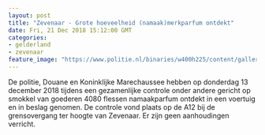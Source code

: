 ```yaml
---
layout: post
title: "Zevenaar - Grote hoeveelheid (namaak)merkparfum ontdekt"
date: Fri, 21 Dec 2018 15:12:00 GMT
categories: 
- gelderland 
- zevenaar 
feature_image: "https://www.politie.nl/binaries/w400h225/content/gallery/politie/nieuws/2018/december/nepparfum.jpg"
---
```


De politie, Douane en Koninklijke Marechaussee hebben op donderdag 13 december 2018 tijdens een gezamenlijke controle onder andere gericht op smokkel van goederen 4080 flessen namaakparfum ontdekt in een voertuig en in beslag genomen. De controle vond plaats op de A12 bij de grensovergang ter hoogte van Zevenaar. Er zijn geen aanhoudingen verricht.
